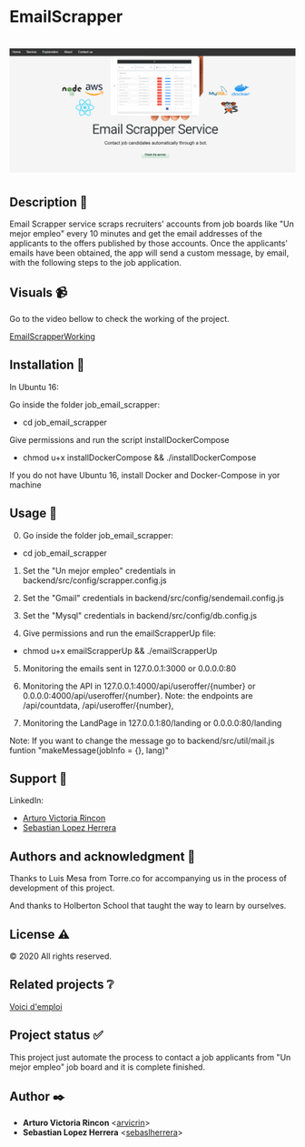 # EmailScrapper

# ![EmailScrapper](frontend\public\assets\images\emailscraper_readme.png)

## Description :book:

Email Scrapper service scraps recruiters' accounts from job boards like "Un mejor empleo" every 10 minutes and get the email addresses of the applicants to the offers published by those accounts. Once the applicants' emails have been obtained, the app will send a custom message, by email, with the following steps to the job application.

  
## Visuals :video_camera:

Go to the video bellow to check the working of the project.

  [EmailScrapperWorking](https://www.youtube.com/watch?v=FoQe3cGh-aQ)

## Installation :floppy_disk:

In Ubuntu 16:

Go inside the folder job_email_scrapper:

- cd job_email_scrapper

Give permissions and run the script installDockerCompose

- chmod u+x installDockerCompose && ./installDockerCompose

If you do not have Ubuntu 16, install Docker and Docker-Compose in yor machine


## Usage :open_file_folder:

0. Go inside the folder job_email_scrapper:

- cd job_email_scrapper
 
1. Set the "Un mejor empleo" credentials in backend/src/config/scrapper.config.js 

2. Set the "Gmail" credentials in backend/src/config/sendemail.config.js

3. Set the "Mysql" credentials in backend/src/config/db.config.js

4. Give permissions and run the emailScrapperUp file:

- chmod u+x emailScrapperUp && ./emailScrapperUp

5. Monitoring the emails sent in 127.0.0.1:3000 or 0.0.0.0:80

6. Monitoring the API in 127.0.0.1:4000/api/useroffer/{number} or 0.0.0.0:4000/api/useroffer/{number}. Note: the endpoints are /api/countdata, /api/useroffer/{number},

7. Monitoring the LandPage in 127.0.0.1:80/landing or 0.0.0.0:80/landing

Note: If you want to change the message go to backend/src/util/mail.js funtion "makeMessage(jobInfo =  {},  lang)"

## Support :email:

LinkedIn:

- [Arturo Victoria Rincon](https://www.linkedin.com/in/arvicrin/)
- [Sebastian Lopez Herrera](https://www.linkedin.com/in/sebaslherrera/)

## Authors and acknowledgment :school:

Thanks to Luis Mesa from Torre.co for accompanying us in the process of development of this project.

And thanks to Holberton School that taught the way to learn by ourselves.

## License :warning:

:copyright: 2020 All rights reserved.

## Related projects :grey_question:

[Voici d'emploi](https://github.com/GHJ-INC)

## Project status :white_check_mark:

This project just automate the process to contact a job applicants from "Un mejor empleo" job board and it is complete finished.

## Author :black_nib:

* __Arturo Victoria Rincon__ <[arvicrin](https://github.com/arvicrin)>
* __Sebastian Lopez Herrera__ <[sebaslherrera](https://github.com/sebaslherrera)>
